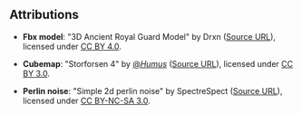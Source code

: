 ## Attributions

- **Fbx model**: "3D Ancient Royal Guard Model" by Drxn ([Source URL](https://sketchfab.com/3d-models/3d-ancient-royal-guard-model-d86879cf6cc8444080f3588f7993bb5a)), licensed under [CC BY 4.0](https://creativecommons.org/licenses/by/4.0/).

- **Cubemap**: "Storforsen 4" by [@_Humus_](https://x.com/_Humus_) ([Source URL](https://www.humus.name/index.php?page=Textures)), licensed under [CC BY 3.0](https://creativecommons.org/licenses/by/3.0/).

- **Perlin noise**: "Simple 2d perlin noise" by SpectreSpect ([Source URL](https://www.shadertoy.com/view/DsK3W1)), licensed under [CC BY-NC-SA 3.0](https://creativecommons.org/licenses/by-nc-sa/3.0/deed.en).